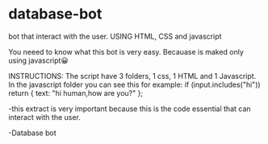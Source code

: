 # database-bot
bot that interact with the user. USING HTML, CSS and javascript

You neeed to know what this bot is very easy. Becauase is maked only using javascript😀

INSTRUCTIONS:
The script have 3 folders, 1 css, 1 HTML and 1 Javascript.
In the javascript folder you can see this for example:
if (input.includes("hi")) return { text: "hi human,how are you?" };

-this extract is very important because this is the code essential that can interact with the user.

-Database bot
